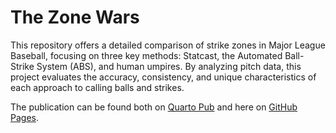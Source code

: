 # The Zone Wars

This repository offers a detailed comparison of strike zones in Major League Baseball, focusing on three key methods: Statcast, the Automated Ball-Strike System (ABS), and human umpires. By analyzing pitch data, this project evaluates the accuracy, consistency, and unique characteristics of each approach to calling balls and strikes.

The publication can be found both on [Quarto Pub](https://austin.quarto.pub/the-zone-wars/) and here on [GitHub Pages](https://amoellers.github.io/the_zone_wars/the_zone_wars.html).
